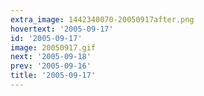 ```yaml
---
extra_image: 1442340070-20050917after.png
hovertext: '2005-09-17'
id: '2005-09-17'
image: 20050917.gif
next: '2005-09-18'
prev: '2005-09-16'
title: '2005-09-17'
---
```

